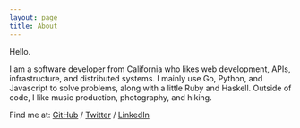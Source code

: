 ```yaml
---
layout: page
title: About
---
```


Hello.

I am a software developer from California who likes web development, APIs, infrastructure, and distributed systems. I mainly use Go, Python, and Javascript to solve problems, along with a little Ruby and Haskell. Outside of code, I like music production, photography, and hiking.

Find me at: [GitHub](https://github.com/nijaru) / [Twitter](https://twitter.com/nijaruuu) / [LinkedIn](https://www.linkedin.com/in/nick-russo/)
